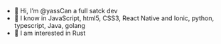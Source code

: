 - 👋 Hi, I’m @yassCan a full satck dev
- 👀 I know in JavaScript, html5, CSS3, React Native and Ionic, python, typescript, Java, golang
- 🌱 I am interested in Rust

<!---
yassCan/yassCan is a ✨ special ✨ repository because its `README.md` (this file) appears on your GitHub profile.
You can click the Preview link to take a look at your changes.
--->
